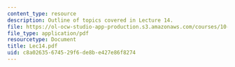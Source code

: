 ```yaml
---
content_type: resource
description: Outline of topics covered in Lecture 14.
file: https://ol-ocw-studio-app-production.s3.amazonaws.com/courses/10-675j-computational-quantum-mechanics-of-molecular-and-extended-systems-fall-2004/c8a02635674529f6de8be427e86f8274_Lec14.pdf
file_type: application/pdf
resourcetype: Document
title: Lec14.pdf
uid: c8a02635-6745-29f6-de8b-e427e86f8274
---
```

